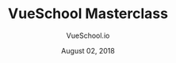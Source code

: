 ---
date: August 02, 2018
title: VueSchool Masterclass
author: VueSchool.io
link: https://vueschool.io/the-vuejs-master-class
description: The guys behind VueSchool.io offer great Vue training and most of their courses are free. They also a Vue MasterClass, a very in-depth Vue training for devs wanting to level up their knowledge about the Vue framework.
image: "vueschool-masterclass.png"
tags:
- courses
- javascript
---